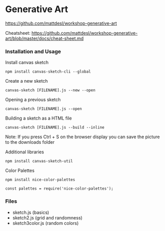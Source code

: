 # Generative Art

https://github.com/mattdesl/workshop-generative-art

Cheatsheet: https://github.com/mattdesl/workshop-generative-art/blob/master/docs/cheat-sheet.md

### Installation and Usage

Install canvas sketch
```
npm install canvas-sketch-cli --global
```

Create a new sketch
```
canvas-sketch [FILENAME].js --new --open
```

Opening a previous sketch
```
canvas-sketch [FILENAME].js --open
```

Building a sketch as a HTML file
```
canvas-sketch [FILENAME].js --build --inline
```

Note: If you press Ctrl + S on the browser display you can save the picture to the downloads folder

Additional libraries 
```
npm install canvas-sketch-util
```

Color Palettes
```
npm install nice-color-palettes
```
```
const palettes = require('nice-color-palettes');
```

### Files
- sketch.js (basics)
- sketch2.js (grid and randomness)
- sketch3color.js (random colors)